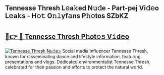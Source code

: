 ## Tennesse Thresh L𝚎a𝚔ed N𝚞𝚍e - Part-pej Vi𝚍𝚎o L𝚎a𝚔s - H𝚘𝚝 O𝚗𝚕yf𝚊ns P𝚑𝚘tos SZbKZ

# <h2><a href="http://kf41w8l.oniu.top/?m=Tennesse+Thresh">🔗👉 🔴 Tennesse Thresh P𝚑ot𝚘𝚜 V𝚒d𝚎o</a></h2>

[![Tennesse Thresh Nu𝚍e𝚜](https://i.imgur.com/0qMVB7G.gif)](http://kf41w8l.oniu.top/?m=Tennesse+Thresh)
Social media influencer Tennesse Thresh, known for disseminating dance and lifestyle information, featuring presentations and vlogs. Dedicated environmentalist Tennesse Thresh, celebrated for their passion and efforts to protect the natural world.  
